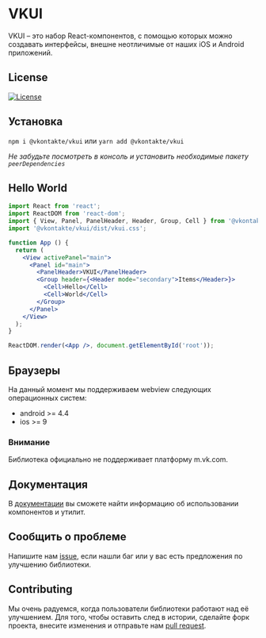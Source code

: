 # VKUI

VKUI – это набор React-компонентов, с помощью которых можно создавать интерфейсы,
внешне неотличимые от наших iOS и Android приложений.

## License

[![License](https://img.shields.io/github/license/VKCOM/VKUI.svg)](https://github.com/VKCOM/VKUI/blob/master/LICENSE)

## Установка

`npm i @vkontakte/vkui` или `yarn add @vkontakte/vkui`

*Не забудьте посмотреть в консоль и установить необходимые пакету `peerDependencies`*

## Hello World

```jsx static
import React from 'react';
import ReactDOM from 'react-dom';
import { View, Panel, PanelHeader, Header, Group, Cell } from '@vkontakte/vkui';
import '@vkontakte/vkui/dist/vkui.css';

function App () {
  return (
    <View activePanel="main">
      <Panel id="main">
        <PanelHeader>VKUI</PanelHeader>
        <Group header={<Header mode="secondary">Items</Header>}>
          <Cell>Hello</Cell>
          <Cell>World</Cell>
        </Group>
      </Panel>
    </View>
  );
}

ReactDOM.render(<App />, document.getElementById('root'));
```

## Браузеры

На данный момент мы поддерживаем webview следующих операционных систем:
* android >= 4.4
* ios >= 9

### Внимание

Библиотека официально не поддерживает платформу m.vk.com.

## Документация

В [документации](https://vkcom.github.io/vkui-styleguide/) вы сможете найти информацию об использовании компонентов и утилит.

## Сообщить о проблеме

Напишите нам [issue](https://github.com/VKCOM/VKUI/issues/new/choose), если нашли баг или у вас есть предложения по улучшению библиотеки.

## Contributing

Мы очень радуемся, когда пользователи библиотеки работают над её улучшением. Для того, чтобы оставить след в
истории, сделайте форк проекта, внесите изменения и отправьте нам [pull request](https://github.com/VKCOM/VKUI/pulls).





